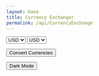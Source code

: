 ```yaml
---
layout: base
title: Currency Exchanger
permalink: /api/CurrencyExchange
---
```


<style>

button {

}

</style>

<select id="Convert from">

<option>USD</option>
<option>EUR</option>
<option>CAD</option>
<option>CNY</option>
<option>ZAR</option>

</select>

<select id="Convert to">

<option>USD</option>
<option>EUR</option>
<option>CAD</option>
<option>CNY</option>
<option>ZAR</option>

</select>


<button onclick="conversion()"> Convert Currencies</button>

<button onclick="colormode()"> Dark Mode </button>

<script>


async function conversion() {


await fetch(`https://api.freecurrencyapi.com/v1/latest?apikey=fca_live_kbReXEndi2qtPBsupWuLTRPhWR2zFbY1tXW9jXXL&currencies=EUR%2CUSD%2CCAD%2CCNY%2CZAR`)  
}





</script>